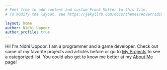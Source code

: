 ```yaml
---
# Feel free to add content and custom Front Matter to this file.
# To modify the layout, see https://jekyllrb.com/docs/themes/#overriding-theme-defaults

layout: home
author: Nidhi Uppoor
author_profile: true
---
```

Hi! I'm Nidhi Uppoor. 
I am a programmer and a game developer. Check out some of my favorite projects and articles before or go to [My Projects](/projects) to see a categorized list. You could also get to know me better at my [About Me](/about) page!